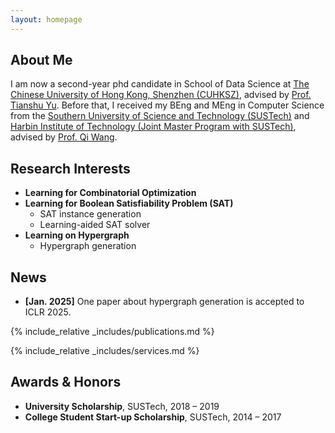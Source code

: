 ```yaml
---
layout: homepage
---
```


## About Me

I am now a second-year phd candidate in School of Data Science at [The Chinese University of Hong Kong, Shenzhen (CUHKSZ)](https://www.cuhk.edu.cn), advised by [Prof. Tianshu Yu](https://mypage.cuhk.edu.cn/academics/yutianshu). Before that, I received my BEng and MEng in Computer Science from the [Southern University of Science and Technology (SUSTech)](https://sustech.edu.cn) and [Harbin Institute of Technology (Joint Master Program with SUSTech)](https://www.hit.edu.cn), advised by [Prof. Qi Wang](https://dake98.github.io).


## Research Interests

- **Learning for Combinatorial Optimization** 
- **Learning for Boolean Satisfiability Problem (SAT)**
  - SAT instance generation
  - Learning-aided SAT solver
- **Learning on Hypergraph**
  - Hypergraph generation

## News

- **[Jan. 2025]** One paper about hypergraph generation is accepted to ICLR 2025.

{% include_relative _includes/publications.md %}

{% include_relative _includes/services.md %}

## Awards & Honors

- **University Scholarship**, SUSTech, 2018 – 2019
- **College Student Start-up Scholarship**, SUSTech, 2014 – 2017

